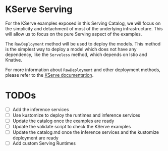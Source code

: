 # KServe Serving

For the KServe examples exposed in this Serving Catalog, we will focus on the simplicity and detachment of most of the
underlying infrastructure. This will allow us to focus on the pure Serving aspect of the examples. 

The `RawDeployment` method will be used to deploy the models. This method is the simplest way to deploy a model which
does not have any dependency, like the `Serveless` method, which depends on Istio and Knative.

For more information about `RawDeployment` and other deployment methods, please refer to the [KServe documentation](https://kserve.github.io/website/latest/admin/kubernetes_deployment/).



# TODOs

- [ ] Add the inference services
- [ ] Use kustomize to deploy the runtimes and inference services
- [ ] Update the catalog once the examples are ready
- [ ] Update the validate script to check the KServe examples
- [ ] Update the catalog.md once the inference services and the kustomize deployment are ready
- [ ] Add custom Serving Runtimes